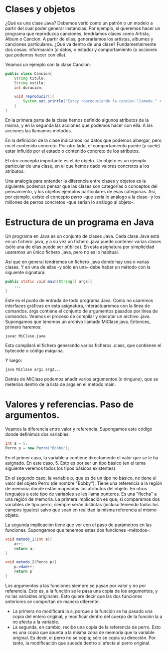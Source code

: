# Clases y objetos

¿Qué es una clase Java? Debemos verlo como un patrón o un modelo a partir del cual poder generar instancias. Por ejemplo, si queremos hacer un programa que reproduzca canciones, tendríamos clases como Artista, Album o Cancion. A partir de ellas, generaríamos los artistas, albumes y canciones particulares. ¿Qué va dentro de una clase? Fundamentalmente dos cosas: información (o datos, o estado) y comportamiento (o acciones que podemos hacer con ella). 

Veamos un ejemplo con la clase Cancion:

```java
public class Cancion{
    String titulo;
    String estilo;
    int duracion;

    void reproducir(){
        System.out.println("Estoy reproduciendo la cancion llamada " + titulo + " en el estilo " + estilo);
    }
}
```

En la primera parte de la clase hemos definido algunos atributos de la misma, y en la segunda las acciones que podemos hacer con ella. A las acciones las llamamos métodos.

En la definición de la clase indicamos los datos que podemos albergar, pero no el contenido concreto. Por otro lado, el comportamiento puede (y suele) estar influido por el estado o contenido concreto de los atributos.

El otro concepto importante es el de objeto. Un objeto es un ejemplo particular de una clase, en el que hemos dado valores concretos a los atributos. 

Una analogía para entender la diferencia entre clases y objetos es la siguiente: podemos pensar que las clases son categorías o conceptos del pensamiento, y los objetos ejemplos particulares de esas categorías. Así, por ejemplo, existe el concepto *perro* -que sería lo análogo a la clase- y los millones de perros concretos -que serían lo análogo al objeto-. 

# Estructura de un programa en Java

Un programa en Java es un conjunto de clases Java. Cada clase Java está en un fichero .java, y a su vez un fichero .java puede contener varias clases (sólo una de ellas puede ser pública). En esta asignatura por simplicidad usaremos un único fichero .java, pero no es lo habitual. 

Así que en general tendremos un fichero .java donde hay una o varias clases. Y en una de ellas -y sólo en una- debe haber un método con la siguiente signatura: 

```java
public static void main(String[] args){
    ...
}
```

Este es el punto de entrada de todo programa Java. Como no usaremos interfaces gráficas en esta asignatura, interactuaremos con la línea de comandos. args contiene el conjunto de argumentos pasados por línea de comandos. Veamos el proceso de compilar y ejecutar un archivo .java. Supongamos que tenemos un archivo llamado MiClase.java. Entonces, primero haremos: 

```bash
javac MiClase.java
```

Esto compilará el fichero generando varios ficheros .class, que contienen el bytecode o código máquina. 

Y luego:

```bash
java MiClase arg1 arg2...
```

Detrás de MiClase podemos añadir varios argumentos (o ninguno), que se meterían dentro de la lista de args en el método main. 

# Valores y referencias. Paso de argumentos.

Veamos la diferencia entre valor y referencia. Supongamos este código donde definimos dos variables: 

```java
int a = 5;
Perro p = new Perro("Bobby"); 
```

En el primer caso, la variable a contiene directamente el valor que se le ha asignado. En este caso, 5. Esto es por ser un tipo básico (en el tema siguiente veremos todos los tipos básicos existentes). 

En el segundo caso, la variable p, que es de un tipo no básico, no tiene el valor del objeto Perro (de nombre "Bobby"). Tiene una referencia a la región de memoria donde están mapeados los atributos del objeto. En otros lenguajes a este tipo de variables se les llama punteros. Es una "flecha" a una región de memoria. La primera implicación es que, si comparamos dos variables de tipo perro, siempre serán distintas (incluso teniendo todos los campos iguales) salvo que sean en realidad la misma referencia al mismo objeto. 

La segunda implicación tiene que ver con el paso de parámetros en las funciones. Supongamos que tenemos estas dos funciones -métodos-:

```java 
void metodo_1(int a){
    a++;
    return a;
}

void metodo_2(Perro p){
    p.edad++;
    return p
}
```

Los argumentos a las funciones siempre se pasan por valor y no por referencia. Esto es, a la función se le pasa una copia de los argumentos, y no las variables originales. Esto quiere decir que las dos funciones anteriores se comportan de manera diferente: 
* La primera no modificará la a, porque a la función se ha pasado una copia del entero original, y modificar dentro del cuerpo de la función la a no afecta a la variable. 
* La segunda, en cambio, recibe una copia de la referencia de perro. Esto es una copia que apunta a la misma zona de memoria que la variable original. Es decir, el perro no se copia; sólo se copia su dirección. Por tanto, la modificación que sucede dentro sí afecta al perro original. 